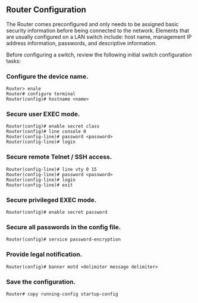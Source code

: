 ## Router Configuration
The Router comes preconfigured and only needs to be assigned basic security information before being connected to the network. Elements that are usually configured on a LAN switch include: host name, management IP address information, passwords, and descriptive information.

Before configuring a switch, review the following initial switch configuration tasks:

### Configure the device name.

```console
Router> enale
Router# configure terminal
Router(config)# hostname <name>
```

### Secure user EXEC mode.

```console
Router(config)# enable secret class
Router(config)# line console 0
Router(config-line)# password <password>
Router(config-line)# login
```

### Secure remote Telnet / SSH access.

```console
Router(config-line)# line vty 0 15
Router(config-line)# password <password>
Router(config-line)# login
Router(config-line)# exit
```

### Secure privileged EXEC mode.

```console
Router(config)# enable secret password
```

### Secure all passwords in the config file.

```console
Router(config)# service password-encryption
```

### Provide legal notification.

```console
Router(config)# banner motd <delimiter message delimiter>
```

### Save the configuration.
  
```console
Router# copy running-config startup-config
```
  
